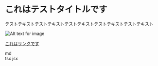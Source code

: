# これはテストタイトルです

テストテキストテストテキストテストテキストテストテキストテストテキスト

![Alt text for image](https://shop.obora-pri.pencil-server.jp/assets/img/common/logo.png)

[これはリンクです](https://www.google.co.jp/)

md  
tsx jsx
